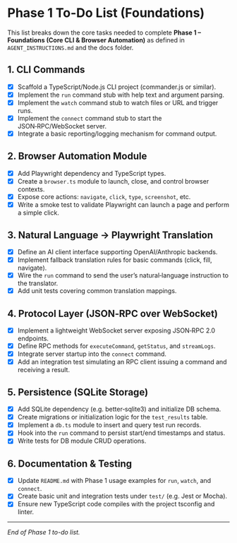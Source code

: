 # Phase 1 To-Do List (Foundations)

This list breaks down the core tasks needed to complete **Phase 1 – Foundations (Core CLI & Browser Automation)** as defined in `AGENT_INSTRUCTIONS.md` and the docs folder.

## 1. CLI Commands
+ [x] Scaffold a TypeScript/Node.js CLI project (commander.js or similar).
+ [x] Implement the `run` command stub with help text and argument parsing.
+ [x] Implement the `watch` command stub to watch files or URL and trigger runs.
+ [x] Implement the `connect` command stub to start the JSON‑RPC/WebSocket server.
+ [x] Integrate a basic reporting/logging mechanism for command output.

## 2. Browser Automation Module
+ [x] Add Playwright dependency and TypeScript types.
+ [x] Create a `browser.ts` module to launch, close, and control browser contexts.
+ [x] Expose core actions: `navigate`, `click`, `type`, `screenshot`, etc.
+ [x] Write a smoke test to validate Playwright can launch a page and perform a simple click.

## 3. Natural Language → Playwright Translation
+ [x] Define an AI client interface supporting OpenAI/Anthropic backends.
+ [x] Implement fallback translation rules for basic commands (click, fill, navigate).
+ [x] Wire the `run` command to send the user’s natural‑language instruction to the translator.
+ [x] Add unit tests covering common translation mappings.

## 4. Protocol Layer (JSON‑RPC over WebSocket)
+ [x] Implement a lightweight WebSocket server exposing JSON‑RPC 2.0 endpoints.
+ [x] Define RPC methods for `executeCommand`, `getStatus`, and `streamLogs`.
+ [x] Integrate server startup into the `connect` command.
+ [x] Add an integration test simulating an RPC client issuing a command and receiving a result.

## 5. Persistence (SQLite Storage)
+ [x] Add SQLite dependency (e.g. better‑sqlite3) and initialize DB schema.
+ [x] Create migrations or initialization logic for the `test_results` table.
+ [x] Implement a `db.ts` module to insert and query test run records.
+ [x] Hook into the `run` command to persist start/end timestamps and status.
+ [x] Write tests for DB module CRUD operations.

## 6. Documentation & Testing
+ [x] Update `README.md` with Phase 1 usage examples for `run`, `watch`, and `connect`.
+ [x] Create basic unit and integration tests under `test/` (e.g. Jest or Mocha).
+ [x] Ensure new TypeScript code compiles with the project tsconfig and linter.

---

_End of Phase 1 to-do list._
